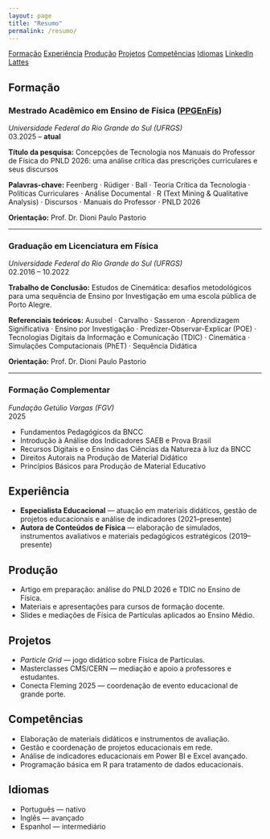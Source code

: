 ```yaml
---
layout: page
title: "Resumo"
permalink: /resumo/
---
```


<div class="cv-layout">
  <!-- Sidebar fixa -->
  <aside class="cv-sidebar">
    <nav class="cv-nav">
      <a href="#formacao">Formação</a>
      <a href="#experiencia">Experiência</a>
      <a href="#producao">Produção</a>
      <a href="#projetos">Projetos</a>
      <a href="#competencias">Competências</a>
      <a href="#idiomas">Idiomas</a>
      <a href="https://www.linkedin.com/in/SEU-USUARIO" target="_blank" rel="noopener">LinkedIn</a>
      <a href="http://lattes.cnpq.br/SEU-ID" target="_blank" rel="noopener">Lattes</a>
    </nav>
  </aside>

  <!-- Conteúdo principal -->
  <main class="cv-content">

 <h2 id="formacao">Formação</h2>

<h3><strong>Mestrado Acadêmico em Ensino de Física (<a href="https://www.ufrgs.br/ppgenfis" target="_blank">PPGEnFís</a>)</strong></h3>
<p><em>Universidade Federal do Rio Grande do Sul (UFRGS)</em><br/>
03.2025 – <strong>atual</strong></p>

<p><strong>Título da pesquisa:</strong> Concepções de Tecnologia nos Manuais do Professor de Física do PNLD 2026: uma análise crítica das prescrições curriculares e seus discursos</p>

<p><strong>Palavras-chave:</strong> Feenberg · Rüdiger · Ball · Teoria Crítica da Tecnologia · Políticas Curriculares · Análise Documental · R (Text Mining & Qualitative Analysis) · Discursos · Manuais do Professor · PNLD 2026</p>

<p><strong>Orientação:</strong> Prof. Dr. Dioni Paulo Pastorio</p>

<hr/>

<h3><strong>Graduação em Licenciatura em Física</strong></h3>
<p><em>Universidade Federal do Rio Grande do Sul (UFRGS)</em><br/>
02.2016 – 10.2022</p>

<p><strong>Trabalho de Conclusão:</strong> Estudos de Cinemática: desafios metodológicos para uma sequência de Ensino por Investigação em uma escola pública de Porto Alegre.</p>

<p><strong>Referenciais teóricos:</strong> Ausubel · Carvalho · Sasseron · Aprendizagem Significativa · Ensino por Investigação · Predizer-Observar-Explicar (POE) · Tecnologias Digitais da Informação e Comunicação (TDIC) · Cinemática · Simulações Computacionais (PhET) · Sequência Didática</p>

<p><strong>Orientação:</strong> Prof. Dr. Dioni Paulo Pastorio</p>

<hr/>

<h3><strong>Formação Complementar</strong></h3>
<p><em>Fundação Getúlio Vargas (FGV)</em><br/>
2025</p>

<ul>
  <li>Fundamentos Pedagógicos da BNCC</li>
  <li>Introdução à Análise dos Indicadores SAEB e Prova Brasil</li>
  <li>Recursos Digitais e o Ensino das Ciências da Natureza à luz da BNCC</li>
  <li>Direitos Autorais na Produção de Material Didático</li>
  <li>Princípios Básicos para Produção de Material Educativo</li>
</ul>


  <h2 id="experiencia">Experiência</h2>
  <ul>
    <li><strong>Especialista Educacional</strong> — atuação em materiais didáticos, gestão de projetos educacionais e análise de indicadores (2021–presente)</li>
    <li><strong>Autora de Conteúdos de Física</strong> — elaboração de simulados, instrumentos avaliativos e materiais pedagógicos estratégicos (2019–presente)</li>
  </ul>

  <h2 id="producao">Produção</h2>
  <ul>
    <li>Artigo em preparação: análise do PNLD 2026 e TDIC no Ensino de Física.</li>
    <li>Materiais e apresentações para cursos de formação docente.</li>
    <li>Slides e mediações de Física de Partículas aplicados ao Ensino Médio.</li>
  </ul>

  <h2 id="projetos">Projetos</h2>
  <ul>
    <li><em>Particle Grid</em> — jogo didático sobre Física de Partículas.</li>
    <li>Masterclasses CMS/CERN — mediação e apoio a professores e estudantes.</li>
    <li>Conecta Fleming 2025 — coordenação de evento educacional de grande porte.</li>
  </ul>

  <h2 id="competencias">Competências</h2>
  <ul>
    <li>Elaboração de materiais didáticos e instrumentos de avaliação.</li>
    <li>Gestão e coordenação de projetos educacionais em rede.</li>
    <li>Análise de indicadores educacionais em Power BI e Excel avançado.</li>
    <li>Programação básica em R para tratamento de dados educacionais.</li>
  </ul>

  <h2 id="idiomas">Idiomas</h2>
  <ul>
    <li>Português — nativo</li>
    <li>Inglês — avançado</li>
    <li>Espanhol — intermediário</li>
  </ul>

  </main>
</div>
